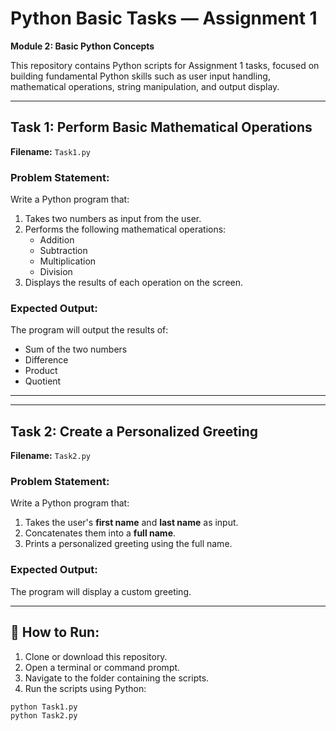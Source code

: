 # Python Basic Tasks — Assignment 1  
**Module 2: Basic Python Concepts**

This repository contains Python scripts for Assignment 1 tasks, focused on building fundamental Python skills such as user input handling, mathematical operations, string manipulation, and output display.

---

##  Task 1: Perform Basic Mathematical Operations  

**Filename:** `Task1.py`

###  Problem Statement:
Write a Python program that:
1. Takes two numbers as input from the user.
2. Performs the following mathematical operations:
   - Addition
   - Subtraction
   - Multiplication
   - Division
3. Displays the results of each operation on the screen.

###  Expected Output:
The program will output the results of:
- Sum of the two numbers
- Difference
- Product
- Quotient

---


---

## Task 2: Create a Personalized Greeting  

**Filename:** `Task2.py`

###  Problem Statement:
Write a Python program that:
1. Takes the user's **first name** and **last name** as input.
2. Concatenates them into a **full name**.
3. Prints a personalized greeting using the full name.

###  Expected Output:
The program will display a custom greeting.  

---

## 🚀 How to Run:

1. Clone or download this repository.
2. Open a terminal or command prompt.
3. Navigate to the folder containing the scripts.
4. Run the scripts using Python:

```bash
python Task1.py
python Task2.py



